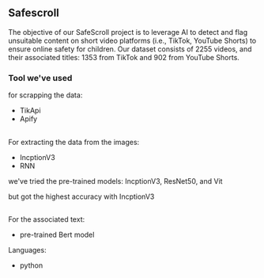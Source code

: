 ## Safescroll
The objective of our SafeScroll project is to leverage AI to detect and flag unsuitable content on short video platforms (i.e., TikTok, YouTube Shorts) to ensure online safety for children.
Our dataset consists of 2255 videos, and their associated titles: 1353 from TikTok and 902 from YouTube Shorts.

 ### Tool we've used   
for scrapping the data:
 - TikApi
 - Apify
##
For extracting the data from the images:
- IncptionV3
- RNN

we've tried the pre-trained models: IncptionV3, ResNet50, and Vit 

but got the highest accuracy with IncptionV3


##
For the associated text:
- pre-trained Bert model


Languages:
- python
  
